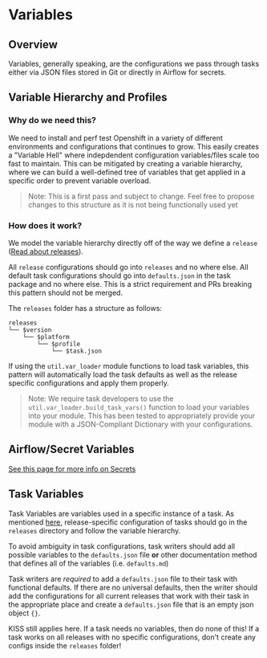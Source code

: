 # Variables 

## Overview

Variables, generally speaking, are the configurations we pass through tasks either via JSON files stored in Git or directly in Airflow for secrets.

## Variable Hierarchy and Profiles

### Why do we need this?
We need to install and perf test Openshift in a variety of different environments and configurations that continues to grow. This easily creates a
"Variable Hell" where indepdendent configuration variables/files scale too fast to maintain. This can be mitigated by creating a variable hierarchy, where we can build a well-defined tree of variables that get applied in a specific order to prevent variable overload. 


> Note: This is a first pass and subject to change. Feel free to propose changes to this structure as it is not being functionally used yet


### How does it work? 
We model the variable hierarchy directly off of the way we define a `release` ([Read about releases](./manifest_and_releases.md)).

All `release` configurations should go into `releases` and no where else. All default task configurations should go into `defaults.json` in the task package and no where else. This is a strict requirement and PRs breaking this pattern should not be merged. 

The `releases` folder has a structure as follows:

```
releases
└── $version
    └── $platform
        └── $profile
            └── $task.json
```

If using the `util.var_loader` module functions to load task variables, this pattern will automatically load the task defaults as well as the release specific configurations and apply them properly. 

> Note: We require task developers to use the `util.var_loader.build_task_vars()` function to load your variables into your module. This has been tested to appropriately provide your module with a JSON-Compliant Dictionary with your configurations. 

## Airflow/Secret Variables

[See this page for more info on Secrets](./secrets.md)

## Task Variables

Task Variables are variables used in a specific instance of a task. As mentioned [here](#how-does-it-work), release-specific configuration of tasks should go in the `releases` directory and follow the variable hierarchy. 

To avoid ambiguity in task configurations, task writers should add all possible variables to the `defaults.json` file **or** other documentation method that defines all of the variables (i.e. `defaults.md`)

Task writers are *required* to add a `defaults.json` file to their task with functional defaults. If there are no universal defaults, then the writer should add the configurations for all current releases that work with their task in the appropriate place and create a `defaults.json` file that is an empty json object `{}`. 

KISS still applies here. If a task needs no variables, then do none of this! If a task works on all releases with no specific configurations, don't create any configs inside the `releases` folder!